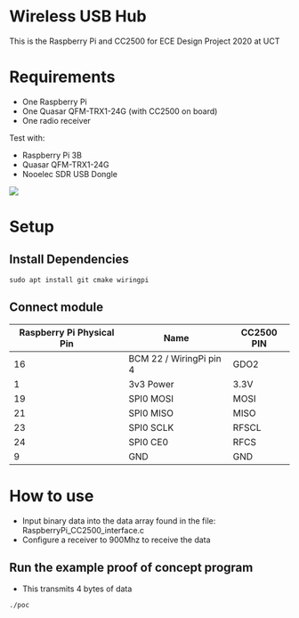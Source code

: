 # Wireless USB Hub

This is the Raspberry Pi and CC2500 for ECE Design Project 2020 at UCT

# Requirements

* One Raspberry Pi
* One Quasar QFM-TRX1-24G (with CC2500 on board)
* One radio receiver

Test with:
* Raspberry Pi 3B
* Quasar QFM-TRX1-24G
* Nooelec SDR USB Dongle

![](file:///C:\Users\client\Desktop\ECE%20Design\Final%20Report\Set-up.jpeg)

# Setup

## Install Dependencies
```
sudo apt install git cmake wiringpi
```

## Connect module

| Raspberry Pi Physical Pin	| Name  	                  | CC2500 PIN 	|
|---	                    |---	                      |---	        |
|   16	                    |  BCM 22 / WiringPi pin 4 	  |   GDO2	    |
|   1                       |  3v3 Power	              |   3.3V	    |
|   19                      |  SPI0 MOSI 	              |   MOSI	    |
|   21                      |  SPI0 MISO                  |   MISO      |
|   23                      |  SPI0 SCLK	              |   RFSCL     |
|   24                      |  SPI0 CE0                   |   RFCS	    |
|   9                       |  GND                        |   GND	    |


# How to use
* Input binary data into the data array found in the file: RaspberryPi_CC2500_interface.c
* Configure a receiver to 900Mhz to receive the data

## Run the example proof of concept program
* This transmits 4 bytes of data

```
./poc
```
